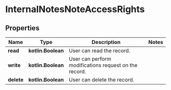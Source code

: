 
# InternalNotesNoteAccessRights

## Properties
Name | Type | Description | Notes
------------ | ------------- | ------------- | -------------
**read** | **kotlin.Boolean** | User can read the record. | 
**write** | **kotlin.Boolean** | User can perform modifications request on the record. | 
**delete** | **kotlin.Boolean** | User can delete the record. | 



